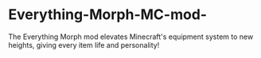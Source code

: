 # Everything-Morph-MC-mod-
  The Everything Morph mod elevates Minecraft's equipment system to new heights, giving every item life and personality!
